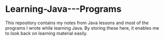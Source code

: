 # Learning-Java---Programs
This repository contains my notes from Java lessons and most of the programs I wrote while learning Java.
By storing these here, it enables me to look back on learning material easily. 
